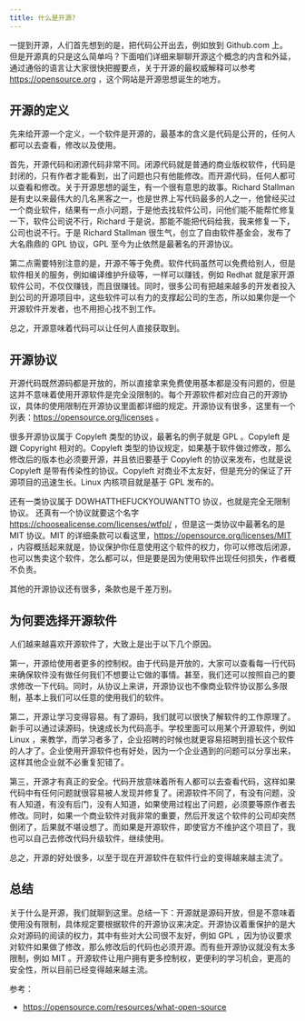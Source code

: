 ```yaml
---
title: 什么是开源?
---
```


一提到开源，人们首先想到的是，把代码公开出去，例如放到 Github.com 上。但是开源真的只是这么简单吗？下面咱们详细来聊聊开源这个概念的内含和外延，通过通俗的语言让大家很快把握要点，关于开源的最权威解释可以参考 https://opensource.org ，这个网站是开源思想诞生的地方。

## 开源的定义

先来给开源一个定义，一个软件是开源的，最基本的含义是代码是公开的，任何人都可以去查看，修改以及使用。

首先，开源代码和闭源代码非常不同。闭源代码就是普通的商业版权软件，代码是封闭的，只有作者才能看到，出了问题也只有他能修改。而开源代码，任何人都可以查看和修改。关于开源思想的诞生，有一个很有意思的故事。Richard Stallman 是有史以来最伟大的几名黑客之一，也是世界上写代码最多的人之一，他曾经买过一个商业软件，结果有一点小问题，于是他去找软件公司，问他们能不能帮忙修复一下，软件公司说不行，Richard 于是说，那能不能把代码给我，我来修复一下，公司也说不行。于是 Richard Stallman 很生气，创立了自由软件基金会，发布了大名鼎鼎的 GPL 协议，GPL 至今为止依然是最著名的开源协议。

第二点需要特别注意的是，开源不等于免费。软件代码虽然可以免费给别人，但是软件相关的服务，例如编译维护升级等，一样可以赚钱，例如 Redhat 就是家开源软件公司，不仅仅赚钱，而且很赚钱。同时，很多公司有把越来越多的开发者投入到公司的开源项目中，这些软件可以有力的支撑起公司的生态，所以如果你是一个开源软件开发者，也不用担心找不到工作。

总之，开源意味着代码可以让任何人直接获取到。

## 开源协议

开源代码既然源码都是开放的，所以直接拿来免费使用基本都是没有问题的，但是这并不意味着使用开源软件是完全没限制的。每个开源软件都对应自己的开源协议，具体的使用限制在开源协议里面都详细的规定。开源协议有很多，这里有一个列表：https://opensource.org/licenses 。

很多开源协议属于 Copyleft 类型的协议，最著名的例子就是 GPL 。Copyleft 是跟 Copyright 相对的。Copyleft 类型的协议规定，如果基于软件做过修改，那么修改后的版本也必须要开源，并且依旧要基于 Copyleft 的协议来发布，也就是说 Copyleft 是带有传染性的协议。Copyleft 对商业不太友好，但是充分的保证了开源项目的迅速生长。Linux 内核项目就是基于 GPL 发布的。

还有一类协议属于 DOWHATTHEFUCKYOUWANTTO 协议，也就是完全无限制协议。
还真有一个协议就要这个名字 https://choosealicense.com/licenses/wtfpl/ ，但是这一类协议中最著名的是 MIT 协议。MIT 的详细条款可以看这里，https://opensource.org/licenses/MIT ，内容概括起来就是，协议保护你任意使用这个软件的权力，你可以修改后闭源，也可以售卖这个软件，怎么都可以，但是要是因为使用软件出现任何损失，作者概不负责。

其他的开源协议还有很多，条款也是千差万别。

## 为何要选择开源软件

人们越来越喜欢开源软件了，大致上是出于以下几个原因。

第一，开源给使用者更多的控制权。由于代码是开放的，大家可以查看每一行代码来确保软件没有做任何我们不想要让它做的事情。甚至，我们还可以按照自己的要求修改一下代码。同时，从协议上来讲，开源协议也不像商业软件协议那么多限制，基本上我们可以任意的使用我们的软件。

第二，开源让学习变得容易。有了源码，我们就可以很快了解软件的工作原理了。新手可以通过读源码，快速成长为代码高手。学校里面可以用某个开源软件，例如 Linux ，来教学，而学习者多了，企业招聘的时候也就更容易招聘到擅长这个软件的人才了。企业使用开源软件也有好处，因为一个企业遇到的问题可以分享出来，这样其他企业就不必重复犯错了。

第三，开源才有真正的安全。代码开放意味着所有人都可以去查看代码，这样如果代码中有任何问题就很容易被人发现并修复了。闭源软件不同了，有没有问题，没有人知道，有没有后门，没有人知道，如果使用过程出了问题，必须要等原作者去修改。同时，如果一个商业软件对我非常的重要，然后开发这个软件的公司却突然倒闭了，后果就不堪设想了。而如果是开源软件，即使官方不维护这个项目了，我也可以自己去修改代码升级软件，继续使用。

总之，开源的好处很多，以至于现在开源软件在软件行业的变得越来越主流了。

## 总结

关于什么是开源，我们就聊到这里。总结一下：开源就是源码开放，但是不意味着使用没有限制，具体规定要根据软件的开源协议来决定。开源协议着重保护的是大众对源码的阅读的权力，其中有些对大公司很不友好，例如 GPL ，因为协议要求对软件如果做了修改，那么修改后的代码也必须开源。而有些开源协议就没有太多限制，例如 MIT 。开源软件让用户拥有更多控制权，更便利的学习机会，更高的安全性，所以目前已经变得越来越主流。

参考：

- https://opensource.com/resources/what-open-source
